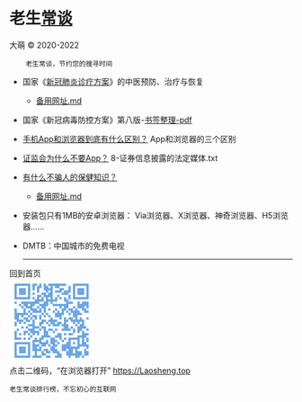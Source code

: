 老生[常谈](./)
================
大萌 © 2020-2022

		老生常谈，节约您的搜寻时间

* 国家《[新冠肺炎诊疗方案](6-xinguanzhenliao.txt)》的中医预防、治疗与恢复
  - [备用网址.md](https://github.com/DiamonWoo/Laosheng2019/blob/master/c/6-xinguanzheneliao.txt.md)

* 国家《新冠病毒防控方案》第八版-[书签整理-pdf](6-xinguanfangkong.txt)

* [手机App和浏览器到底有什么区别？](app-browser-diff.txt)	App和浏览器的三个区别

* [证监会为什么不要App？](8-media-in-law.txt) 	8-证券信息披露的法定媒体.txt

* [有什么不骗人的保健知识？](./6-newspaper-for-health.txt) 　 
  - [备用网址.md](https://github.com/DiamonWoo/Laosheng2019/blob/master/changtan/6-权威的医疗保健类报纸.txt.md)

* 安装包只有1MB的安卓浏览器[]()： Via浏览器、X浏览器、神奇浏览器、H5浏览器……

* DMTB：中国城市的免费电视


	-----

回到首页  
<a href=".." title="返回老生常谈首页"><img src="../indexQR-Blue.png" /></a>  
点击二维码，“在浏览器打开” https://Laosheng.top

	老生常谈排行榜，不忘初心的互联网
